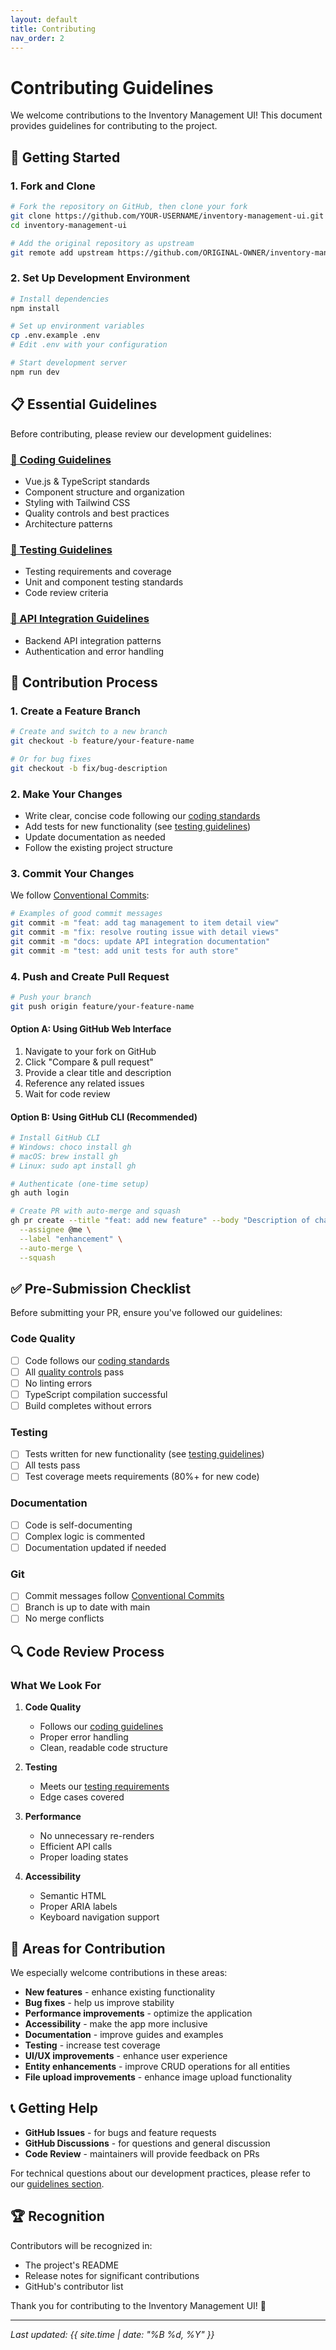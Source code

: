 ```yaml
---
layout: default
title: Contributing
nav_order: 2
---
```


# Contributing Guidelines

We welcome contributions to the Inventory Management UI! This document provides guidelines for contributing to the project.

## 🚀 Getting Started

### 1. Fork and Clone

```bash
# Fork the repository on GitHub, then clone your fork
git clone https://github.com/YOUR-USERNAME/inventory-management-ui.git
cd inventory-management-ui

# Add the original repository as upstream
git remote add upstream https://github.com/ORIGINAL-OWNER/inventory-management-ui.git
```

### 2. Set Up Development Environment

```bash
# Install dependencies
npm install

# Set up environment variables
cp .env.example .env
# Edit .env with your configuration

# Start development server
npm run dev
```

## 📋 Essential Guidelines

Before contributing, please review our development guidelines:

### [📖 Coding Guidelines](guidelines/coding-guidelines/)
- Vue.js & TypeScript standards
- Component structure and organization
- Styling with Tailwind CSS
- Quality controls and best practices
- Architecture patterns

### [🧪 Testing Guidelines](guidelines/testing/)
- Testing requirements and coverage
- Unit and component testing standards
- Code review criteria

### [🔗 API Integration Guidelines](guidelines/api-integration/)
- Backend API integration patterns
- Authentication and error handling

## 📝 Contribution Process

### 1. Create a Feature Branch

```bash
# Create and switch to a new branch
git checkout -b feature/your-feature-name

# Or for bug fixes
git checkout -b fix/bug-description
```

### 2. Make Your Changes

- Write clear, concise code following our [coding standards](guidelines/coding-guidelines/)
- Add tests for new functionality (see [testing guidelines](guidelines/testing/))
- Update documentation as needed
- Follow the existing project structure

### 3. Commit Your Changes

We follow [Conventional Commits](https://www.conventionalcommits.org/):

```bash
# Examples of good commit messages
git commit -m "feat: add tag management to item detail view"
git commit -m "fix: resolve routing issue with detail views"
git commit -m "docs: update API integration documentation"
git commit -m "test: add unit tests for auth store"
```

### 4. Push and Create Pull Request

```bash
# Push your branch
git push origin feature/your-feature-name
```

#### Option A: Using GitHub Web Interface

1. Navigate to your fork on GitHub
2. Click "Compare & pull request"
3. Provide a clear title and description
4. Reference any related issues
5. Wait for code review

#### Option B: Using GitHub CLI (Recommended)

```bash
# Install GitHub CLI
# Windows: choco install gh
# macOS: brew install gh
# Linux: sudo apt install gh

# Authenticate (one-time setup)
gh auth login

# Create PR with auto-merge and squash
gh pr create --title "feat: add new feature" --body "Description of changes" \
  --assignee @me \
  --label "enhancement" \
  --auto-merge \
  --squash
```

## ✅ Pre-Submission Checklist

Before submitting your PR, ensure you've followed our guidelines:

### Code Quality
- [ ] Code follows our [coding standards](guidelines/coding-guidelines/)
- [ ] All [quality controls](guidelines/coding-guidelines/#quality-controls) pass
- [ ] No linting errors
- [ ] TypeScript compilation successful
- [ ] Build completes without errors

### Testing
- [ ] Tests written for new functionality (see [testing guidelines](guidelines/testing/))
- [ ] All tests pass
- [ ] Test coverage meets requirements (80%+ for new code)

### Documentation
- [ ] Code is self-documenting
- [ ] Complex logic is commented
- [ ] Documentation updated if needed

### Git
- [ ] Commit messages follow [Conventional Commits](https://www.conventionalcommits.org/)
- [ ] Branch is up to date with main
- [ ] No merge conflicts

## 🔍 Code Review Process

### What We Look For

1. **Code Quality**
   - Follows our [coding guidelines](guidelines/coding-guidelines/)
   - Proper error handling
   - Clean, readable code structure

2. **Testing**
   - Meets our [testing requirements](guidelines/testing/)
   - Edge cases covered

3. **Performance**
   - No unnecessary re-renders
   - Efficient API calls
   - Proper loading states

4. **Accessibility**
   - Semantic HTML
   - Proper ARIA labels
   - Keyboard navigation support

## 🎯 Areas for Contribution

We especially welcome contributions in these areas:

- **New features** - enhance existing functionality
- **Bug fixes** - help us improve stability
- **Performance improvements** - optimize the application
- **Accessibility** - make the app more inclusive
- **Documentation** - improve guides and examples
- **Testing** - increase test coverage
- **UI/UX improvements** - enhance user experience
- **Entity enhancements** - improve CRUD operations for all entities
- **File upload improvements** - enhance image upload functionality

## 📞 Getting Help

- **GitHub Issues** - for bugs and feature requests
- **GitHub Discussions** - for questions and general discussion
- **Code Review** - maintainers will provide feedback on PRs

For technical questions about our development practices, please refer to our [guidelines section](guidelines/).

## 🏆 Recognition

Contributors will be recognized in:
- The project's README
- Release notes for significant contributions
- GitHub's contributor list

Thank you for contributing to the Inventory Management UI! 🎉

---

*Last updated: {{ site.time | date: "%B %d, %Y" }}*
